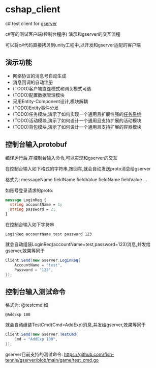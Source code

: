 # cshap_client
c# test client for [gserver](https://github.com/fish-tennis/gserver)

c#写的测试客户端(控制台程序) 演示和gserver的交互流程

可以将c#代码直接拷贝到unity工程中,以开发和gserver适配的客户端

## 演示功能
- 网络协议的消息号自动生成
- 消息回调的自动注册
- (TODO)客户端直连模式和网关模式可选
- (TODO)配置数据管理模块
- 采用Entity-Component设计,模块解耦
- (TODO)Entity事件分发
- (TODO)任务模块,演示了如何实现一个通用且扩展性强的[任务系统](https://github.com/fish-tennis/gserver/blob/main/Design_Quest.md)
- (TODO)活动模块,演示了如何设计一个通用且支持扩展的活动模块
- (TODO)背包模块,演示了如何设计一个通用且支持扩展的容器模块

## 控制台输入protobuf
编译运行后,在控制台输入命令,可以实现和gserver的交互

在控制台输入如下格式的字符串,按回车,就会自动发送proto消息给gserver

格式为: messageName fieldName fieldValue fieldName fieldValue ...

如账号登录请求的proto:
```protobuf
message LoginReq {
  string accountName = 1;
  string password = 2;
}
```
在控制台输入如下字符串
```
LoginReq accountName test password 123
```
就会自动组装LoginReq(accountName=test,password=123)消息,并发给gserver,效果等同于
```c#
Client.Send(new Gserver.LoginReq{
    AccountName = "test",
    Password = "123",
});
```

## 控制台输入测试命令
格式为: @testcmd,如
```
@AddExp 100
```
就会自动组装TestCmd(Cmd=AddExp)消息,并发给gserver,效果等同于
```c#
Client.Send(new Gserver.TestCmd{
    Cmd = "AddExp 100",
});
```
gserver目前支持的测试命令: https://github.com/fish-tennis/gserver/blob/main/game/test_cmd.go